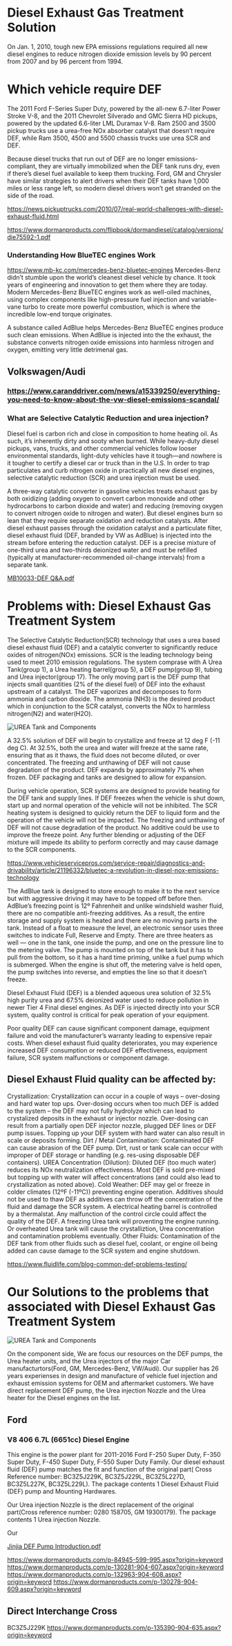 # Diesel Exhaust Gas Treatment Solution
On Jan. 1, 2010, tough new EPA emissions regulations required all new diesel engines to reduce nitrogen dioxide emission levels by 90 percent from 2007 and by 96 percent from 1994.

# Which vehicle require DEF
The 2011 Ford F-Series Super Duty, powered by the all-new 6.7-liter Power Stroke V-8, and the 2011 Chevrolet Silverado and GMC Sierra HD pickups, powered by the updated 6.6-liter LML Duramax V-8. Ram 2500 and 3500 pickup trucks use a urea-free NOx absorber catalyst that doesn’t require DEF, while Ram 3500, 4500 and 5500 chassis trucks use urea SCR and DEF.

Because diesel trucks that run out of DEF are no longer emissions-compliant, they are virtually immobilized when the DEF tank runs dry, even if there’s diesel fuel available to keep them trucking. Ford, GM and Chrysler have similar strategies to alert drivers when their DEF tanks have 1,000 miles or less range left, so modern diesel drivers won’t get stranded on the side of the road.

https://news.pickuptrucks.com/2010/07/real-world-challenges-with-diesel-exhaust-fluid.html

https://www.dormanproducts.com/flipbook/dormandiesel/catalog/versions/die75592-1.pdf

### Understanding How BlueTEC engines Work
https://www.mb-kc.com/mercedes-benz-bluetec-engines
Mercedes-Benz didn’t stumble upon the world’s cleanest diesel vehicle by chance. It took years of engineering and innovation to get them where they are today. Modern Mercedes-Benz BlueTEC engines work as well-oiled machines, using complex components like high-pressure fuel injection and variable-vane turbo to create more powerful combustion, which is where the incredible low-end torque originates.

A substance called AdBlue helps Mercedes-Benz BlueTEC engines produce such clean emissions. When AdBlue is injected into the the exhaust, the substance converts nitrogen oxide emissions into harmless nitrogen and oxygen, emitting very little detrimenal gas.

## Volkswagen/Audi
### https://www.caranddriver.com/news/a15339250/everything-you-need-to-know-about-the-vw-diesel-emissions-scandal/
### What are Selective Catalytic Reduction and urea injection?

Diesel fuel is carbon rich and close in composition to home heating oil. As such, it’s inherently dirty and sooty when burned. While heavy-duty diesel pickups, vans, trucks, and other commercial vehicles follow looser environmental standards, light-duty vehicles have it tough—and nowhere is it tougher to certify a diesel car or truck than in the U.S. In order to trap particulates and curb nitrogen oxide in practically all new diesel engines, selective catalytic reduction (SCR) and urea injection must be used.

A three-way catalytic converter in gasoline vehicles treats exhaust gas by both oxidizing (adding oxygen to convert carbon monoxide and other hydrocarbons to carbon dioxide and water) and reducing (removing oxygen to convert nitrogen oxide to nitrogen and water). But diesel engines burn so lean that they require separate oxidation and reduction catalysts. After diesel exhaust passes through the oxidation catalyst and a particulate filter, diesel exhaust fluid (DEF, branded by VW as AdBlue) is injected into the stream before entering the reduction catalyst. DEF is a precise mixture of one-third urea and two-thirds deionized water and must be refilled (typically at manufacturer-recommended oil-change intervals) from a separate tank.

[MB10033-DEF Q&A.pdf](https://github.com/ctsuu/The-DEF-Pump/files/6996377/MB10033-DEF.Q.A.pdf)

# Problems with: Diesel Exhaust Gas Treatment System

The Selective Catalytic Reduction(SCR) technology that uses a urea based diesel exhaust fluid (DEF) and a catalytic converter to significantly reduce oxides of nitrogen(NOx) emissions. SCR is the leading technology being used to meet 2010 emission regulations. The system comprase with A Urea Tank(group 1), a Urea heating barrel(group 5), a DEF pump(group 9), tubing and Urea injector(group 17). The only moving part is the DEF pump that injects small quantities (2% of the diesel fuel) of DEF into the exhaust upstream of a catalyst. The DEF vaporizes and decomposes to form ammonia and carbon dioxide. The ammonia (NH3) is the desired product which in conjunction to the SCR catalyst, converts the NOx to harmless nitrogen(N2) and water(H2O). 

![UREA Tank and Components](https://user-images.githubusercontent.com/22917810/130363976-2d4cbe82-cab5-453a-8c38-c38ffe2b0e0f.png)

A 32.5% solution of DEF will begin to crystallize and freeze at 12 deg F (-11 deg C). At 32.5%, both the urea and water will freeze at the same rate, ensuring that as it thaws, the fluid does not become diluted, or over concentrated. The freezing and unthawing of DEF will not cause degradation of the product. DEF expands by approximately 7% when frozen. DEF packaging and tanks are designed to allow for expansion.

During vehicle operation, SCR systems are designed to provide heating for the DEF tank and supply lines. If DEF freezes when the vehicle is shut down, start up and normal operation of the vehicle will not be inhibited. The SCR heating system is designed to quickly return the DEF to liquid form and the operation of the vehicle will not be impacted. The freezing and unthawing of DEF will not cause degradation of the product. No additive could be use to improve the freeze point. Any further blending or adjusting of the DEF mixture will impede its ability to perform correctly and may cause damage to the SCR components. 

https://www.vehicleservicepros.com/service-repair/diagnostics-and-drivability/article/21196332/bluetec-a-revolution-in-diesel-nox-emissions-technology

The AdBlue tank is designed to store enough to make it to the next service but with aggressive driving it may have to be topped off before then. AdBlue’s freezing point is 12º Fahrenheit and unlike windshield washer fluid, there are no compatible anti-freezing additives. As a result, the entire storage and supply system is heated and there are no moving parts in the tank. Instead of a float to measure the level, an electronic sensor uses three switches to indicate Full, Reserve and Empty. There are three heaters as well — one in the tank, one inside the pump, and one on the pressure line to the metering valve. The pump is mounted on top of the tank but it has to pull from the bottom, so it has a hard time priming, unlike a fuel pump which is submerged. When the engine is shut off, the metering valve is held open, the pump switches into reverse, and empties the line so that it doesn’t freeze.

Diesel Exhaust Fluid (DEF) is a blended aqueous urea solution of 32.5% high purity urea and 67.5% deionized water used to reduce pollution in newer Tier 4 Final diesel engines. As DEF is injected directly into your SCR system, quality control is critical for peak operation of your equipment.

Poor quality DEF can cause significant component damage, equipment failure and void the manufacturer’s warranty leading to expensive repair costs. When diesel exhaust fluid quality deteriorates, you may experience increased DEF consumption or reduced DEF effectiveness, equipment failure, SCR system malfunctions or component damage.

## Diesel Exhaust Fluid quality can be affected by:

Crystallization:  Crystallization can occur in a couple of ways – over-dosing and hard water top ups. Over-dosing occurs when too much DEF is added to the system – the DEF may not fully hydrolyze which can lead to crystalized deposits in the exhaust or injector nozzle. Over-dosing can result from a partially open DEF injector nozzle, plugged DEF lines or DEF pump issues. Topping up your DEF system with hard water can also result in scale or deposits forming.
Dirt / Metal Contamination: Contaminated DEF can cause abrasion of the DEF pump. Dirt, rust or tank scale can occur with improper of DEF storage or handling (e.g. res-using disposable DEF containers).
UREA Concentration (Dilution): Diluted DEF (too much water) reduces its NOx neutralization effectiveness. Most DEF is sold pre-mixed but topping up with water will affect concentrations (and could also lead to crystallization as noted above).
Cold Weather: DEF may gel or freeze in colder climates (12ºF (-11ºC)) preventing engine operation. Additives should not be used to thaw DEF as additives can throw off the concentration of the fluid and damage the SCR system. A electrical heating barrel is controlled by a thermalstat. Any malfunction of the control circle could affect the quality of the DEF. A freezing Urea tank will proventing the engine running. Or overheated Urea tank will cause the crystalliztion, Urea concentration and contamination problems eventually. 
Other Fluids: Contamination of the DEF tank from other fluids such as diesel fuel, coolant, or engine oil being added can cause damage to the SCR system and engine shutdown.

https://www.fluidlife.com/blog-common-def-problems-testing/

# Our Solutions to the problems that associated with Diesel Exhaust Gas Treatment System

![UREA Tank and Components](https://user-images.githubusercontent.com/22917810/130365614-26e6d3e0-c916-4808-b811-c6f2b39e65ba.png)

On the component side, We are focus our resources on the DEF pumps, the Urea heater units, and the Urea injectors of the major Car manufacturtors(Ford, GM, Mercedes-Benz, VW/Audi). Our supplier has 26 years experienses in design and manufacture of vehicle fuel injection and exhaust emission systems for OEM and aftermarket customers. We have direct replacement DEF pump, the Urea injection Nozzle and the Urea heater for the Diesel engines on the list. 

## Ford
### V8 406 6.7L (6651cc) Diesel Engine
This engine is the power plant for 2011-2016 Ford F-250 Super Duty, F-350 Super Duty, F-450 Super Duty, F-550 Super Duty Family. 
Our diesel exhaust fluid (DEF) pump matches the fit and function of the original part( Cross Reference number: BC3Z5J229K, BC3Z5J229L, BC3Z5L227D, BC3Z5L227K, BC3Z5L229L). The package contents 1 Diesel Exhaust Fluid (DEF) pump and Mounting Hardwares. 

Our Urea injection Nozzle is the direct replacement of the original part(Cross reference number: 0280 158705, GM 19300179). The package contents 1 
Urea injection Nozzle.

Our 





[Jinjia DEF Pump Introduction.pdf](https://github.com/ctsuu/The-DEF-Pump/files/6996495/Jinjia.DEF.Pump.Introduction.pdf)

https://www.dormanproducts.com/p-84945-599-995.aspx?origin=keyword
  https://www.dormanproducts.com/p-130281-904-607.aspx?origin=keyword
  https://www.dormanproducts.com/p-132963-904-608.aspx?origin=keyword
  https://www.dormanproducts.com/p-130278-904-609.aspx?origin=keyword
  ## Direct Interchange Cross
  BC3Z5J229K
  https://www.dormanproducts.com/p-135390-904-635.aspx?origin=keyword

